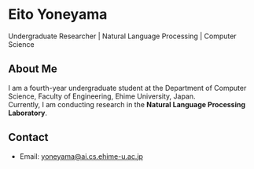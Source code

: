 # Eito Yoneyama

Undergraduate Researcher | Natural Language Processing | Computer Science

## About Me

I am a fourth-year undergraduate student at the Department of Computer Science, Faculty of Engineering, Ehime University, Japan.  
Currently, I am conducting research in the **Natural Language Processing Laboratory**.

<!-- 
## Research & Projects

- **[Project Title]**  
  [One-liner about what it does and what problem it addresses]
  - GitHub: [link]
  - Paper or report: [if available]

## Publications / Reports

*Coming soon*  
(*Currently preparing research reports and manuscripts for submission.*)
-->

## Contact

- Email: yoneyama@ai.cs.ehime-u.ac.jp
